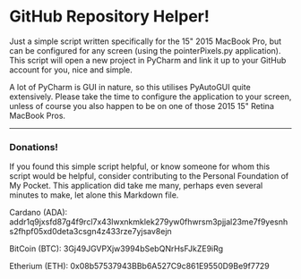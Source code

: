 # GitHub Repository Helper!

Just a simple script written specifically for the 15" 2015 MacBook Pro, but can be configured for any screen (using the pointerPixels.py application).  This script will open a new project in PyCharm and link it up to your GitHub account for you, nice and simple.

A lot of PyCharm is GUI in nature, so this utilises PyAutoGUI quite extensively.  Please take the time to configure the application to your screen, unless of course you also happen to be on one of those 2015 15" Retina MacBook Pros.

---

### Donations!
If you found this simple script helpful, or know someone for whom this script would be helpful, consider contributing to the Personal Foundation of My Pocket.  This application did take me many, perhaps even several minutes to make, let alone this Markdown file.

Cardano (ADA):
addr1q9jxsfd87g4f9rcl7x43lwxnkmklek279yw0fhwrsm3pjjal23me7f9yesnhs2fhpf05xd0deta3csgn4z433rze7yjsav8ejn


BitCoin (BTC): 
3Gj49JGVPXjw3994bSebQNrHsFJkZE9iRg


Etherium (ETH): 
0x08b57537943BBb6A527C9c861E9550D9Be9f7729
